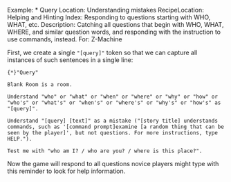 Example: * Query
Location: Understanding mistakes
RecipeLocation: Helping and Hinting
Index: Responding to questions starting with WHO, WHAT, etc.
Description: Catching all questions that begin with WHO, WHAT, WHERE, and similar question words, and responding with the instruction to use commands, instead.
For: Z-Machine

  
First, we create a single `"[query]"` token so that we can capture all instances of such sentences in a single line:

  

``` inform7
{*}"Query"

Blank Room is a room.

Understand "who" or "what" or "when" or "where" or "why" or "how" or "who's" or "what's" or "when's" or "where's" or "why's" or "how's" as "[query]".

Understand "[query] [text]" as a mistake ("[story title] understands commands, such as '[command prompt]examine [a random thing that can be seen by the player]', but not questions. For more instructions, type HELP.").

Test me with "who am I? / who are you? / where is this place?".
```

  
Now the game will respond to all questions novice players might type with this reminder to look for help information.

